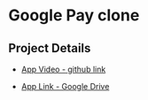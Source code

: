 # Google Pay clone

## Project Details

- [App Video - github link](https://github.com/patelkeval936/gPay_clone_for_curie/assets/68424914/80ed9743-5061-403f-b4c2-34bc0584c1fb)

- [App Link - Google Drive](https://drive.google.com/file/d/1hc11ot8jok8xpDo0rHdoRXNmpET3vASf/view?usp=sharing)
